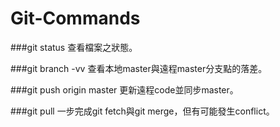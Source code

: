 # Git-Commands

###git status
查看檔案之狀態。

###git branch -vv
查看本地master與遠程master分支點的落差。

###git push origin master
更新遠程code並同步master。

###git pull
一步完成git fetch與git merge，但有可能發生conflict。
